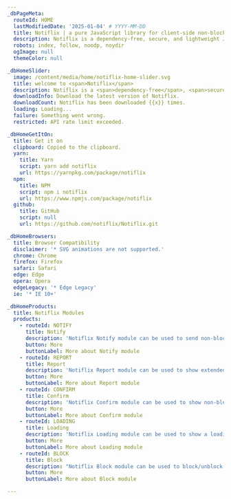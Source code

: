 ```yaml
---
_dbPageMeta:
  routeId: HOME
  lastModifiedDate: '2025-01-04' # YYYY-MM-DD
  title: Notiflix | a pure JavaScript library for client-side non-blocking notifications.
  description: Notiflix is a dependency-free, secure, and lightweight JavaScript library built with pure JavaScript, offering client-side non-blocking notifications, popup boxes, loading indicators, and more.
  robots: index, follow, noodp, noydir
  ogImage: null
  themeColor: null

_dbHomeSlider:
  image: /content/media/home/notiflix-home-slider.svg
  title: welcome to <span>Notiflix</span>
  description: Notiflix is a <span>dependency-free</span>, <span>secure</span>, and <span>lightweight JavaScript library</span> built with pure JavaScript, offering client-side non-blocking notifications, popup boxes, loading indicators, and more. <br /><br />It is designed to enhance the user experience without the need for heavy dependencies, making it suitable for a wide variety of projects.
  downloadInfo: Download the latest version of Notiflix.
  downloadCount: Notiflix has been downloaded {{x}} times.
  loading: Loading...
  failure: Something went wrong.
  restricted: API rate limit exceeded.

_dbHomeGetItOn:
  title: Get it on
  clipboard: Copied to the clipboard.
  yarn:
    title: Yarn
    script: yarn add notiflix
    url: https://yarnpkg.com/package/notiflix
  npm:
    title: NPM
    script: npm i notiflix
    url: https://www.npmjs.com/package/notiflix
  github:
    title: GitHub
    script: null
    url: https://github.com/notiflix/Notiflix.git

_dbHomeBrowsers:
  title: Browser Compatibility
  disclaimer: '* SVG animations are not supported.'
  chrome: Chrome
  firefox: Firefox
  safari: Safari
  edge: Edge
  opera: Opera
  edgeLegacy: '* Edge Legacy'
  ie: '* IE 10+'

_dbHomeProducts:
  title: Notiflix Modules
  products:
    - routeId: NOTIFY
      title: Notify
      description: 'Notiflix Notify module can be used to send non-blocking alerts/notifications. This module includes 4 types of notifications: "Success", "Failure", "Warning", and "Info".'
      button: More
      buttonLabel: More about Notify module
    - routeId: REPORT
      title: Report
      description: 'Notiflix Report module can be used to show extended notifications that contain a title, description, and button(with a callback function). This module includes 4 types of notifications: "Success", "Failure", "Warning", and "Info".'
      button: More
      buttonLabel: More about Report module
    - routeId: CONFIRM
      title: Confirm
      description: 'Notiflix Confirm module can be used to show non-blocking confirm/prompt boxes. This module includes 3 types of confirm/prompt: "Show", "Ask", and "Prompt". An additional question can be asked within the prompt box if using the "Ask" and/or "Prompt" ones unlike the "Show" one.'
      button: More
      buttonLabel: More about Confirm module
    - routeId: LOADING
      title: Loading
      description: 'Notiflix Loading module can be used to show a loading indicator during a process (Fetch/XHR). Includes 6 types of animated SVG icons: "Standard", "Hourglass", "Circle", "Arrows", "Dots", and "Pulse". An additional type is "Custom", and it can be used with a custom SVG icon.'
      button: More
      buttonLabel: More about Loading module
    - routeId: BLOCK
      title: Block
      description: "Notiflix Block module can be used to block/unblock the elements during a process (Fetch/XHR), without locking the browser or the other elements/components to prevent the user’s interactions on the blocked elements."
      button: More
      buttonLabel: More about Block module

---
```

